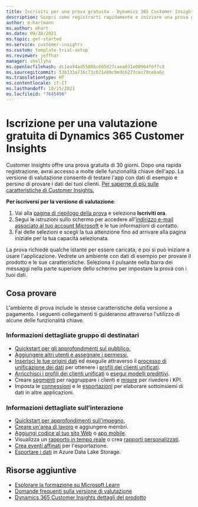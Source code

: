 ```yaml
---
title: Iscriviti per una prova gratuita - Dynamics 365 Customer Insights
description: Scopri come registrarti rapidamente e iniziare una prova gratuita di Customer Insights. Esplora l'app e trova ulteriori risorse di apprendimento.
author: m-hartmann
ms.author: mhart
ms.date: 09/30/2021
ms.topic: get-started
ms.service: customer-insights
ms.custom: template-trial-setup
ms.reviewer: jeffhar
manager: shellyha
ms.openlocfilehash: dc1ea94ad55886c605d27caea031e00964f6f7c8
ms.sourcegitcommit: 53b133a716c73cb71e8bcbedc6273cec70ceba6c
ms.translationtype: HT
ms.contentlocale: it-IT
ms.lasthandoff: 10/15/2021
ms.locfileid: "7645496"
---
```

# <a name="sign-up-for-a-free-dynamics-365-customer-insights-trial"></a>Iscrizione per una valutazione gratuita di Dynamics 365 Customer Insights

Customer Insights offre una prova gratuita di 30 giorni. Dopo una rapida registrazione, avrai accesso a molte delle funzionalità chiave dell'app. La versione di valutazione consente di testare l'app con dati di esempio e persino di provare i dati dei tuoi clienti. [Per saperne di più sulle caratteristiche di Customer Insights.](overview.md)

**Per iscriversi per la versione di valutazione**:

1. Vai alla [pagina di riepilogo della prova](https://dynamics.microsoft.com/get-started/?appname=customerinsights) e seleziona **Iscriviti ora**.
1. Segui le istruzioni sullo schermo per accedere all'[indirizzo e-mail associato al tuo account Microsoft](https://support.microsoft.com/windows/what-is-a-microsoft-account-4a7c48e9-ff5a-e9c6-5a5c-1a57d66c3bfa) e le tue informazioni di contatto.
1. Fai delle selezioni e scegli la tua attenzione fino ad arrivare alla pagina iniziale per la tua capacità selezionata.

La prova richiede qualche istante per essere caricata, e poi si può iniziare a usare l'applicazione. Vedrete un ambiente con dati di esempio per provare il prodotto e le sue caratteristiche. Seleziona il pulsante nella barra dei messaggi nella parte superiore dello schermo per impostare la prova con i tuoi dati.

## <a name="what-to-try"></a>Cosa provare

L'ambiente di prova include le stesse caratteristiche della versione a pagamento. I seguenti collegamenti ti guideranno attraverso l'utilizzo di alcune delle funzionalità chiave.

### <a name="audience-insights"></a>Informazioni dettagliate gruppo di destinatari

- [Quickstart per gli approfondimenti sul pubblico.](audience-insights/get-started.md)
- [Aggiungere altri utenti e assegnare i permessi.](audience-insights/permissions.md)
- [Inserisci le tue origini dati](audience-insights/data-sources.md) ed eseguile attraverso il [processo di unificazione dei dati](audience-insights/data-unification.md) per ottenere i [profili dei clienti unificati](audience-insights/customer-profiles.md).
- [Arricchisci i profili dei clienti unificati](audience-insights/enrichment-hub.md) o [esegui modelli predittivi](audience-insights/predictions-overview.md).
- Creare [segmenti](audience-insights/segments.md) per raggruppare i clienti e [misure](audience-insights/measures.md) per rivedere i KPI.
- Imposta le [connessioni](audience-insights/connections.md) e le [esportazioni](audience-insights/export-destinations.md) per elaborare sottoinsiemi di dati in altre applicazioni.

### <a name="engagement-insights"></a>Informazioni dettagliate sull'interazione

- [Quickstart per approfondimenti sull'impegno.](engagement-insights/get-started.md)
- [Creare un'area di lavoro](engagement-insights/create-workspace.md) e aggiungere membri.
- [Aggiungi codice al tuo sito Web](engagement-insights/instrument-website.md) o [app mobile](engagement-insights/developer-resources.md#capture-events-from-mobile-apps).
- Visualizza un [rapporto in tempo reale](engagement-insights/view-reports.md) o crea [rapporti personalizzati](engagement-insights/custom-reports.md).
- [Crea eventi affinati](engagement-insights/refined-events.md) per l'esportazione.
- [Esportare i dati](engagement-insights/export-events.md) in Azure Data Lake Storage.

## <a name="additional-resources"></a>Risorse aggiuntive

- [Esplorare la formazione su Microsoft Learn](/learn/browse/?filter-products=dynamics-dynamics-cust-insights)
- [Domande frequenti sulla versione di valutazione](trial-faq.md)
- [Dynamics 365 Customer Insights dettagli del prodotto](https://dynamics.microsoft.com/ai/customer-insights/)
